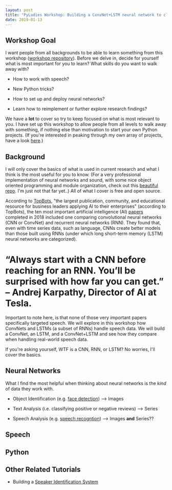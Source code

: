 ```yaml
---
layout: post
title: "PyLadies Workshop: Building a ConvNet+LSTM neural network to classify female vs male speech"
date: 2019-01-13
---
```



## Workshop Goal

I want people from all backgrounds to be able to learn something from this workshop (<a href="https://github.com/a-n-rose/workshops/tree/master/deep_learning_acoustics">workshop repository</a>). Before we delve in, decide for yourself what is most important for you to learn? What skills do you want to walk away with?

* How to work with speech? 

* New Python tricks? 

* How to set up and deploy neural networks? 

* Learn how to reimplement or further explore research findings? 

We have a **lot** to cover so try to keep focused on what is most relevant to you. I have set up this workshop to allow people from all levels to walk away with something, if nothing else than motivation to start your own Python projects. (If you're interested in peaking through my own array of projects, have a look <a href="https://a-n-rose.github.io/projects/">here</a>.) 

## Background 

I will only cover the basics of what is used in current research and what I think is the most useful for you to know. (For a very professional implementation of neural networks and sound, with some nice object oriented programming and module organization, check out this <a href="https://github.com/locuslab/TCN/tree/master/TCN/poly_music">beautiful repo</a>. I'm just not that far yet..) All of what I cover is free and open source.

According to <a href="https://www.topbots.com/">TopBots</a>, "the largest publication, community, and educational resource for business leaders applying AI to their enterprises" (according to TopBots), the ten most important artificial intelligence (AI) <a href="https://www.topbots.com/most-important-ai-research-papers-2018/#ai-paper-2018-10">papers</a> completed in 2018 included one comparing convolutional neural networks (CNN or ConvNet) and recurrent neural networks (RNN). They found that, even with time series data, such as language, CNNs create better models than those built using RNNs (under which long short-term memory (LSTM) neural networks are categorized). 

# “Always start with a CNN before reaching for an RNN. You’ll be surprised with how far you can get.” – Andrej Karpathy, Director of AI at Tesla.
    
Important to note here, is that none of those very important papers specifically targeted speech. We will explore in this workshop how ConvNets and LSTMs (a subset of RNNs) handle speech data. We will build a ConvNet, an LSTM, and a ConvNet+LSTM and see how they compare when handling real-world speech data. 

If you're asking yourself, WTF is a CNN, RNN, or LSTM? No worries, I'll cover the basics. 

## Neural Networks

What I find the most helpful when thinking about neural networks is the *kind* of data they work with. 

* Object Identification (e.g. <a href="https://towardsdatascience.com/mtcnn-face-detection-cdcb20448ce0">face detection</a>) --> Images

* Text Analysis (i.e. classifying positive or negative reviews) --> Series

* Speech Analysis (e.g. <a href="https://ai.google/research/pubs/pub46169">speech recogntion</a>) --> Images **and** Series??

## Speech

## Python

## Other Related Tutorials 

* Building a <a href="https://medium.com/analytics-vidhya/building-a-speaker-identification-system-from-scratch-with-deep-learning-f4c4aa558a56">Speaker Identification System</a>
